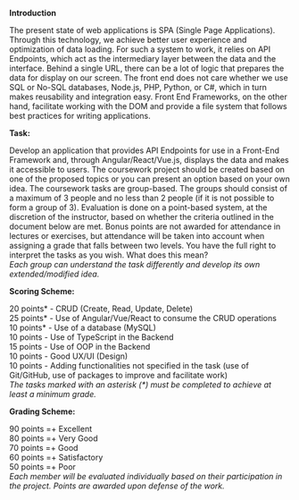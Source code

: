 **Introduction**

The present state of web applications is SPA (Single Page Applications). 
Through this technology, we achieve better user experience and optimization of data loading. 
For such a system to work, it relies on API Endpoints, which act as the intermediary layer between the data and the interface. 
Behind a single URL, there can be a lot of logic that prepares the data for display on our screen. 
The front end does not care whether we use SQL or No-SQL databases, Node.js, PHP, Python, or C#, which in turn makes reusability and integration easy. 
Front End Frameworks, on the other hand, facilitate working with the DOM and provide a file system that follows best practices for writing applications.

**Task:**

Develop an application that provides API Endpoints for use in a Front-End Framework and, through Angular/React/Vue.js, 
displays the data and makes it accessible to users. The coursework project should be created based on one of the proposed 
topics or you can present an option based on your own idea. The coursework tasks are group-based. The groups should consist of 
a maximum of 3 people and no less than 2 people (if it is not possible to form a group of 3). Evaluation is done on a point-based system, 
at the discretion of the instructor, based on whether the criteria outlined in the document below are met. 
Bonus points are not awarded for attendance in lectures or exercises, but attendance will be taken into account when assigning 
a grade that falls between two levels. You have the full right to interpret the tasks as you wish. What does this mean?   
_Each group can understand the task differently and develop its own extended/modified idea._

**Scoring Scheme:**

20 points* - CRUD (Create, Read, Update, Delete)  
25 points* - Use of Angular/Vue/React to consume the CRUD operations  
10 points* - Use of a database (MySQL)  
10 points - Use of TypeScript in the Backend  
15 points - Use of OOP in the Backend  
10 points - Good UX/UI (Design)  
10 points - Adding functionalities not specified in the task (use of Git/GitHub, use of packages to improve and facilitate work)    
_The tasks marked with an asterisk (*) must be completed to achieve at least a minimum grade._  

**Grading Scheme:**

90 points =+ Excellent  
80 points =+ Very Good  
70 points =+ Good  
60 points =+ Satisfactory  
50 points =+ Poor  
_Each member will be evaluated individually based on their participation in the project. Points are awarded upon defense of the work._  







